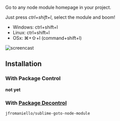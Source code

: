 Go to any node module homepage in your project.

Just press *ctrl+shift+l*, select the module and boom! 


* Windows: ctrl+shift+l
* Linux: ctrl+shift+l
* OSx: ⌘+⇧+l (command+shift+l)

![screencast](http://joseoncodecom.ipage.com/wp-content/uploads/images/go_to_node_module_homepage.gif)

## Installation

### With Package Control

__not yet__

### With [Package Decontrol](https://github.com/jfromaniello/Sublime-Package-Decontrol)

~~~
jfromaniello/sublime-goto-node-module
~~~

